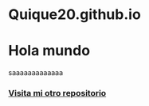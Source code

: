 # Quique20.github.io
<h1>Hola mundo </h1>
  saaaaaaaaaaaaa
  <h3><a href="https://github.com/Quique20/snakePrueba">Visita mi otro repositorio </a></h3>

